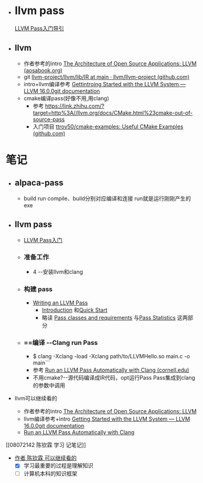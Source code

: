 - # llvm pass
	[LLVM Pass入门导引](https://zhuanlan.zhihu.com/p/122522485)
- ## llvm
	 - 作者参考的intro [The Architecture of Open Source Applications: LLVM (aosabook.org)](http://www.aosabook.org/en/llvm.html)
	- git [llvm-project/llvm/lib/IR at main · llvm/llvm-project (github.com)](https://github.com/llvm/llvm-project/tree/main/llvm/lib/IR)
	- intro+llvm编译参考 [Gettintroing Started with the LLVM System — LLVM 16.0.0git documentation](https://llvm.org/docs/GettingStarted.html)
	- cmake编译pass(好像不用,用clang)
		- 参考 https://link.zhihu.com/?target=http%3A//llvm.org/docs/CMake.html%23cmake-out-of-source-pass
		- 入门项目 [ttroy50/cmake-examples: Useful CMake Examples (github.com)](https://github.com/ttroy50/cmake-examples)

# 笔记
- ## alpaca-pass 
	- build run
		compile、build分别对应编译和连接 run就是运行刚刚产生的exe
- ## llvm pass
	- [LLVM Pass入门](https://zhuanlan.zhihu.com/p/122522485)
	- ### 准备工作
		- 4 --安装llvm和clang
	- ### 构建 pass
		- [Writing an LLVM Pass](https://llvm.org/docs/WritingAnLLVMPass.html) 
			- [Introduction](https://link.zhihu.com/?target=https%3A//llvm.org/docs/WritingAnLLVMPass.html%23introduction-what-is-a-pass) 和[Quick Start](https://link.zhihu.com/?target=https%3A//llvm.org/docs/WritingAnLLVMPass.html%23quick-start-writing-hello-world) 
			- 略读 [Pass classes and requirements](https://link.zhihu.com/?target=https%3A//llvm.org/docs/WritingAnLLVMPass.html%23pass-classes-and-requirements) 与[Pass Statistics](https://link.zhihu.com/?target=https%3A//llvm.org/docs/WritingAnLLVMPass.html%23pass-statistics) 这两部分
	- ### ==编译 --Clang run Pass
		- $ clang -Xclang -load -Xclang path/to/LLVMHello.so main.c -o main```
		- 参考 [Run an LLVM Pass Automatically with Clang (cornell.edu)](https://www.cs.cornell.edu/~asampson/blog/clangpass.html)
		- 不用cmake?--源代码编译成IR代码，opt运行Pass
			Pass集成到clang的参数中调用


- llvm可以继续看的
	- 作者参考的intro [The Architecture of Open Source Applications: LLVM ](http://www.aosabook.org/en/llvm.html)
	- llvm编译参考+intro [Getting Started with the LLVM System — LLVM 16.0.0git documentation](https://llvm.org/docs/GettingStarted.html)
	- [Run an LLVM Pass Automatically with Clang](https://www.cs.cornell.edu/~asampson/blog/clangpass.html)


[[08072142 陈钦霖 学习 记笔记]]
- [作者 陈钦霖 可以继续看的](https://www.zhihu.com/people/QinlinChen/answers)
	- [x] 学习最重要的过程是理解知识 
	- [ ] 计算机本科的知识框架